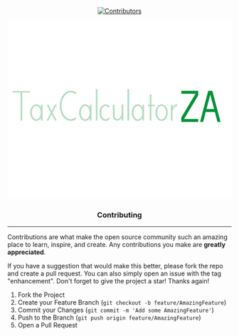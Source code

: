 <div align="center">
  
<!-- PROJECT SHIELDS -->
[![Contributors][contributors-shield]][contributors-url]

<!-- Title -->
<a href="https://github.com/Bearded-Viking/taxCalculatorZA/">
    <img src="images/logo.png" alt="Logo" height="400">
  </a>

  <h3 align="center">Contributing</h3>
</div>

  <hr>

Contributions are what make the open source community such an amazing place to learn, inspire, and create. Any contributions you make are **greatly appreciated**.

If you have a suggestion that would make this better, please fork the repo and create a pull request. You can also simply open an issue with the tag "enhancement".
Don't forget to give the project a star! Thanks again!

1. Fork the Project
2. Create your Feature Branch (`git checkout -b feature/AmazingFeature`)
3. Commit your Changes (`git commit -m 'Add some AmazingFeature'`)
4. Push to the Branch (`git push origin feature/AmazingFeature`)
5. Open a Pull Request

<!-- MARKDOWN LINKS & IMAGES -->
[contributors-shield]: https://img.shields.io/github/contributors/Bearded-Viking/taxCalculatorZA.svg?style=for-the-badge&color=brightgreen
[contributors-url]: https://github.com/Bearded-Viking/taxCalculatorZA/graphs/contributors

